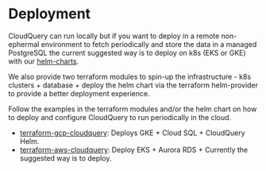 # Deployment

CloudQuery can run locally but if you want to deploy in a remote non-ephermal environment to fetch periodically and store the data in a managed PostgreSQL the current suggested way is to deploy on k8s (EKS or GKE) with our [helm-charts](https://github.com/cloudquery/helm-charts).

We also provide two terraform modules to spin-up the infrastructure - k8s clusters + database + deploy the helm chart via the terraform helm-provider to provide a better deployment experience.

Follow the examples in the terraform modules and/or the helm chart on how to deploy and configure CloudQuery to run periodically in the cloud.

* [terraform-gcp-cloudquery](https://github.com/cloudquery-terraform-gcp-cloudquery): Deploys GKE + Cloud SQL + CloudQuery Helm.
* [terraform-aws-cloudquery](https://github.com/cloudquery-terraform-aws-cloudquery): Deploy EKS + Aurora RDS + 
Currently the suggested way is to deploy.
